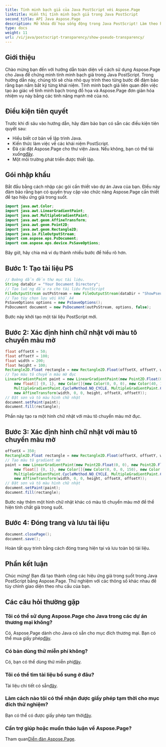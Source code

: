 ```yaml
---
title: Tính minh bạch giả của Java PostScript với Aspose.Page
linktitle: Hiển thị tính minh bạch giả trong Java PostScript
second_title: API Java Aspose.Page
description: Mở khóa đồ họa sống động trong Java PostScript! Làm theo hướng dẫn Aspose.Page của chúng tôi để tạo tính minh bạch giả từng bước. Tải ngay!
type: docs
weight: 11
url: /vi/java/postscript-transparency/show-pseudo-transparency/
---
```

## Giới thiệu
Chào mừng bạn đến với hướng dẫn toàn diện về cách sử dụng Aspose.Page cho Java để chứng minh tính minh bạch giả trong Java PostScript. Trong hướng dẫn này, chúng tôi sẽ chia nhỏ quy trình theo từng bước để đảm bảo rằng bạn nắm bắt kỹ từng khái niệm. Tính minh bạch giả liên quan đến việc tạo ảo giác về tính minh bạch trong đồ họa và Aspose.Page đơn giản hóa nhiệm vụ này bằng các tính năng mạnh mẽ của nó.
## Điều kiện tiên quyết
Trước khi đi sâu vào hướng dẫn, hãy đảm bảo bạn có sẵn các điều kiện tiên quyết sau:
- Hiểu biết cơ bản về lập trình Java.
- Kiến thức làm việc về các khái niệm PostScript.
-  Đã cài đặt Aspose.Page cho thư viện Java. Nếu không, bạn có thể tải xuống[đây](https://releases.aspose.com/page/java/).
- Một môi trường phát triển được thiết lập.
## Gói nhập khẩu
Bắt đầu bằng cách nhập các gói cần thiết vào dự án Java của bạn. Điều này đảm bảo rằng bạn có quyền truy cập vào chức năng Aspose.Page cần thiết để tạo hiệu ứng giả trong suốt.
```java
import java.awt.Color;
import java.awt.LinearGradientPaint;
import java.awt.MultipleGradientPaint;
import java.awt.geom.AffineTransform;
import java.awt.geom.Point2D;
import java.awt.geom.Rectangle2D;
import java.io.FileOutputStream;
import com.aspose.eps.PsDocument;
import com.aspose.eps.device.PsSaveOptions;
```
Bây giờ, hãy chia mã ví dụ thành nhiều bước để hiểu rõ hơn.
## Bước 1: Tạo tài liệu PS
```java
// Đường dẫn đến thư mục tài liệu.
String dataDir = "Your Document Directory";
// Tạo luồng đầu ra cho tài liệu PostScript
FileOutputStream outPsStream = new FileOutputStream(dataDir + "ShowPseudoTransparency_outPS.ps");
// Tạo tùy chọn lưu với khổ A4
PsSaveOptions options = new PsSaveOptions();
PsDocument document = new PsDocument(outPsStream, options, false);
```
Bước này khởi tạo một tài liệu PostScript mới.
## Bước 2: Xác định hình chữ nhật với màu tô chuyển màu mờ
```java
float offsetX = 50;
float offsetY = 100;
float width = 200;
float height = 100;
Rectangle2D.Float rectangle = new Rectangle2D.Float(offsetX, offsetY, width, height);
// Tạo màu tô chuyển màu mờ đục
LinearGradientPaint paint = new LinearGradientPaint(new Point2D.Float(0, 0), new Point2D.Float(200, 100),
    new float[] {0, 1}, new Color[]{new Color(0, 0, 0), new Color(40, 128, 70)},
    MultipleGradientPaint.CycleMethod.NO_CYCLE, MultipleGradientPaint.ColorSpaceType.SRGB,
    new AffineTransform(width, 0, 0, height, offsetX, offsetY));
// Đặt sơn và tô màu hình chữ nhật
document.setPaint(paint);
document.fill(rectangle);
```
Phần này tạo ra một hình chữ nhật với màu tô chuyển màu mờ đục.
## Bước 3: Xác định hình chữ nhật với màu tô chuyển màu mờ
```java
offsetX = 350;
Rectangle2D.Float rectangle = new Rectangle2D.Float(offsetX, offsetY, width, height);
// Tạo màu tô gradient mờ
paint = new LinearGradientPaint(new Point2D.Float(0, 0), new Point2D.Float(200, 100),
    new float[] {0, 1}, new Color[]{new Color(0, 0, 0, 150), new Color(40, 128, 70, 50)},
    MultipleGradientPaint.CycleMethod.NO_CYCLE, MultipleGradientPaint.ColorSpaceType.SRGB,
    new AffineTransform(width, 0, 0, height, offsetX, offsetY));
// Đặt sơn và tô màu hình chữ nhật
document.setPaint(paint);
document.fill(rectangle);
```
Bước này thêm một hình chữ nhật khác có màu tô chuyển màu mờ để thể hiện tính chất giả trong suốt.
## Bước 4: Đóng trang và lưu tài liệu
```java
document.closePage();
document.save();
```
Hoàn tất quy trình bằng cách đóng trang hiện tại và lưu toàn bộ tài liệu.
## Phần kết luận
Chúc mừng! Bạn đã tạo thành công các hiệu ứng giả trong suốt trong Java PostScript bằng Aspose.Page. Thử nghiệm với các thông số khác nhau để tùy chỉnh giao diện theo nhu cầu của bạn.
## Các câu hỏi thường gặp
### Tôi có thể sử dụng Aspose.Page cho Java trong các dự án thương mại không?
 Có, Aspose.Page dành cho Java có sẵn cho mục đích thương mại. Bạn có thể mua giấy phép[đây](https://purchase.aspose.com/buy).
### Có bản dùng thử miễn phí không?
 Có, bạn có thể dùng thử miễn phí[đây](https://releases.aspose.com/).
### Tôi có thể tìm tài liệu bổ sung ở đâu?
 Tài liệu chi tiết có sẵn[đây](https://reference.aspose.com/page/java/).
### Làm cách nào tôi có thể nhận được giấy phép tạm thời cho mục đích thử nghiệm?
 Bạn có thể có được giấy phép tạm thời[đây](https://purchase.aspose.com/temporary-license/).
### Cần trợ giúp hoặc muốn thảo luận về Aspose.Page?
 Tham quan[Diễn đàn Aspose.Page](https://forum.aspose.com/c/page/39).